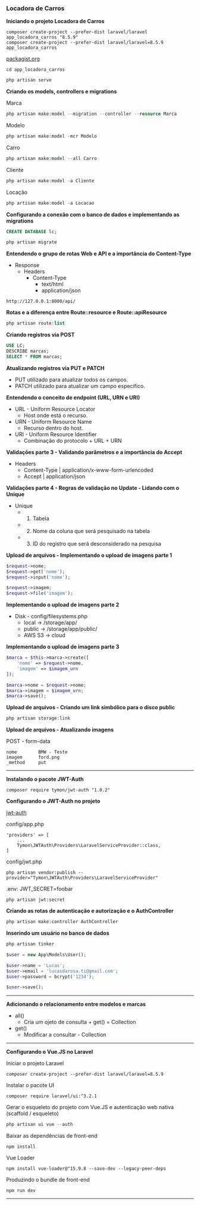 ### Locadora de Carros

**Iniciando o projeto Locadora de Carros**

```
composer create-project --prefer-dist laravel/laravel app_locadora_carros "8.5.9"
composer create-project --prefer-dist laravel/laravel=8.5.9 app_locadora_carros
```

[packagist.org](https://packagist.org/packages/laravel/laravel)

```
cd app_locadora_carros
```

```php
php artisan serve
```

**Criando os models, controllers e migrations**

Marca
```php
php artisan make:model --migration --controller --resource Marca
```

Modelo
```php
php artisan make:model -mcr Modelo
```

Carro
```php
php artisan make:model --all Carro
```

Cliente
```php
php artisan make:model -a Cliente
```

Locação
```php
php artisan make:model -a Locacao
```

**Configurando a conexão com o banco de dados e implementando as migrations**

```sql
CREATE DATABASE lc;
```

```php
php artisan migrate
```

**Entendendo o grupo de rotas Web e API e a importância do Content-Type**
- Response
    - Headers
        - Content-Type
            - text/html
            - application/json

```
http://127.0.0.1:8000/api/
```

**Rotas e a diferença entre Route::resource e Route::apiResource**

```php
php artisan route:list
```

**Criando registros via POST**

```sql
USE LC;
DESCRIBE marcas;
SELECT * FROM marcas;
```

**Atualizando registros via PUT e PATCH**
- PUT utilizado para atualizar todos os campos.
- PATCH utilizado para atualizar um campo específico.

**Entendendo o conceito de endpoint (URL, URN e URI)**
- URL - Uniform Resource Locator
    - Host onde está o recurso.
- URN - Uniform Resource Name
    - Recurso dentro do host.
- URI - Uniform Resource Identifier
    - Combinação do protocolo + URL + URN

**Validações parte 3 - Validando parâmetros e a importância do Accept**
- Headers
    - Content-Type | application/x-www-form-urlencoded
    - Accept | application/json

**Validações parte 4 - Regras de validação no Update - Lidando com o Unique**
- Unique
    - 1) Tabela
    - 2) Nome da coluna que será pesquisado na tabela
    - 3) ID do registro que será desconsiderado na pesquisa

**Upload de arquivos - Implementando o upload de imagens parte 1**

```php
$request->nome;
$request->get('nome');
$request->input('nome');

$request->imagem;
$request->file('imagem');
```

**Implementando o upload de imagens parte 2**
- Disk - config/filesystems.php
    - local -> /storage/app/
    - public -> /storage/app/public/
    - AWS S3 -> cloud

**Implementando o upload de imagens parte 3**

```php
$marca = $this->marca->create([
    'nome' => $request->nome,
    'imagem' => $imagem_urn
]);

$marca->nome = $request->nome;
$marca->imagem = $imagem_urn;
$marca->save();
```

**Upload de arquivos - Criando um link simbólico para o disco public**

```php
php artisan storage:link
```

**Upload de arquivos - Atualizando imagens**

POST - form-data
```
nome        BMW - Teste
imagem      ford.png
_method     put
```

---

**Instalando o pacote JWT-Auth**

```
composer require tymon/jwt-auth "1.0.2"
```

**Configurando o JWT-Auth no projeto**

[jwt-auth](https://jwt-auth.readthedocs.io/en/develop/laravel-installation/)

config/app.php
```
'providers' => [
    ...
    Tymon\JWTAuth\Providers\LaravelServiceProvider::class,
]
```

config/jwt.php
```
php artisan vendor:publish --provider="Tymon\JWTAuth\Providers\LaravelServiceProvider"
```

.env: JWT_SECRET=foobar
```
php artisan jwt:secret
```

**Criando as rotas de autenticação e autorização e o AuthController**

```php
php artisan make:controller AuthController
```

**Inserindo um usuário no banco de dados**

```php
php artisan tinker

$user = new App\Models\User();

$user->name = 'Lucas';
$user->email = 'lucasdarosa.ti@gmail.com';
$user->password = bcrypt('1234');

$user->save();
```

---

**Adicionando o relacionamento entre modelos e marcas**

- all()
    - Cria um ojeto de consulta + get() = Collection
- get()
    - Modificar a consultar - Collection

---

**Configurando o Vue.JS no Laravel**

Iniciar o projeto Laravel
```
composer create-project --prefer-dist laravel/laravel=8.5.9 
```

Instalar o pacote UI
```
composer require laravel/ui:^3.2.1
```

Gerar o esqueleto do projeto com Vue.JS e autenticação web nativa (scaffold / esqueleto)
```php
php artisan ui vue --auth
```

Baixar as dependências de front-end
```
npm install
```

Vue Loader
```
npm install vue-loader@^15.9.8 --save-dev --legacy-peer-deps
```

Produzindo o bundle de front-end
```
npm run dev
```

---
